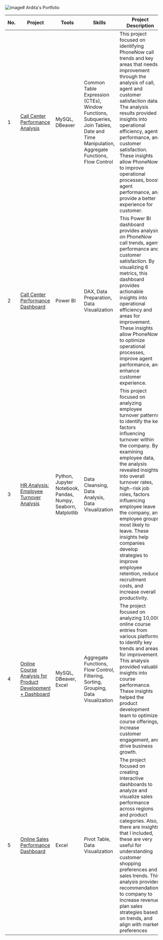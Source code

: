 ![image](https://github.com/user-attachments/assets/9e80fb0b-2bdc-400a-8d52-f430cca20e4c)# Ardita's Portfolio

| **No.** |   **Project**                          |   **Tools**          | **Skills**                     |  **Project Description**                |
|---|-----------------------------------------|-----------------------|--------------------------------|-------------------------------------------|
| 1 | [Call Center Performance Analysis](https://github.com/rahmaarditap/SQL-Project---Analyzing-Call-Center-Performance)     |  MySQL, DBeaver               | Common Table Expression (CTEs), Window Functions, Subqueries, Join Tables, Date and Time Manipulation, Aggregate Functions, Flow Control            | This project focused on identifying PhoneNow call trends and key areas that needs improvement through the analysis of call, agent and customer satisfaction data. The analysis results provided insights into operational efficiency, agent performance, and customer satisfaction. These insights allow PhoneNow to improve operational processes, boost agent performance, and provide a better experience for customer.|
| 2 | [Call Center Performance Dashboard](https://github.com/rahmaarditap/Call-Center-Performance-Power-BI-Dashboard) | Power BI                      | DAX, Data Preparation, Data Visualization         | This Power BI dashboard provides analysis on PhoneNow call trends, agent performance and customer satisfaction. By visualizing 6 metrics, this dashboard provides actionable insights into operational efficiency and areas for improvement. These insights allow PhoneNow to optimize operational processes, improve agent performance, and enhance customer experience. |
| 3 | [HR Analysis: Employee Turnover Analysis](https://github.com/rahmaarditap/-Python-Project-HR-Analysis-Employee-Turnover-) | Python, Jupyter Notebook, Pandas, Numpy, Seaborn, Matplotlib      | Data Cleansing, Data Analysis, Data Visualization           | This project focused on analyzing employee turnover patterns to identify the key factors influencing turnover within the company. By examining employee data, the analysis revealed insights into overall turnover rates, high-risk job roles, factors influencing employee leave the company, and employee groups most likely to leave. These insights help companies develop strategies to improve employee retention, reduce recruitment costs, and increase overall productivity.|
| 4 | [Online ​Course Analysis for Product Development + Dashboard](https://github.com/rahmaarditap/Online-Course-Analysis-for-Product-Development/tree/main) | MySQL, DBeaver, Excel               | Aggregate Functions, Flow Control, Filtering, Sorting, Grouping, Data Visualization          | The project focused on analyzing 10,000 online course entries from various platforms to identify key trends and areas for improvement. This analysis provided valuable insights into course performance. These insights helped the product development team to optimize course offerings, increase customer engagement, and drive business growth.|
| 5 | [Online Sales Performance Dashboard](https://github.com/rahmaarditap/Online-Sales-Performance-Excel-Dashboard-and-Insight/tree/main)     | Excel                      | Pivot Table, Data Visualization       | The project focused on creating interactive dashboards to analyze and visualize sales performance across regions and product categories. Also, there are insights that I included, these are very useful for understanding customer shopping preferences and sales trends. This analysis provides recommendations to company to increase revenue, plan sales strategies based on trends, and align with market preferences |


